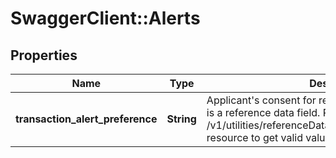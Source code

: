 # SwaggerClient::Alerts

## Properties
Name | Type | Description | Notes
------------ | ------------- | ------------- | -------------
**transaction_alert_preference** | **String** | Applicant&#x27;s consent for receiving transaction alert. This is a reference data field. Please use /v1/utilities/referenceData/{transactionAlertPreference} resource to get valid value of this field with description. | [optional] 

